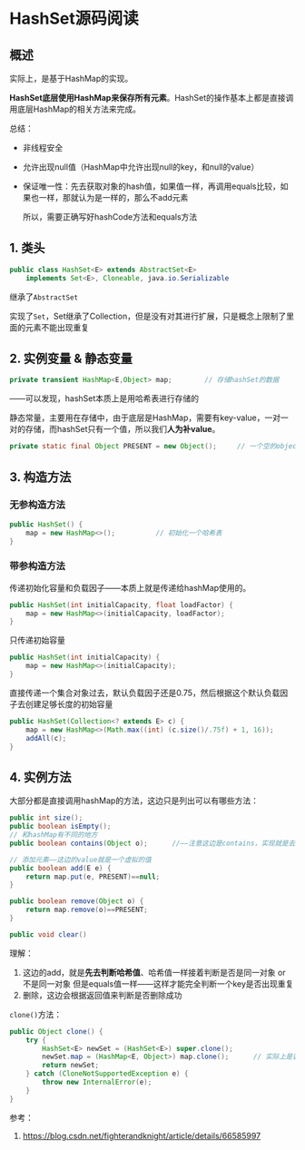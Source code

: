 # HashSet源码阅读

## 概述

实际上，是基于HashMap的实现。

**HashSet底层使用HashMap来保存所有元素**。HashSet的操作基本上都是直接调用底层HashMap的相关方法来完成。

总结：

- 非线程安全

- 允许出现null值（HashMap中允许出现null的key，和null的value）

- 保证唯一性：先去获取对象的hash值，如果值一样，再调用equals比较，如果也一样，那就认为是一样的，那么不add元素

  所以，需要正确写好hashCode方法和equals方法


## 1. 类头

```java
public class HashSet<E> extends AbstractSet<E>
    implements Set<E>, Cloneable, java.io.Serializable
```

继承了`AbstractSet`

实现了`Set`，Set继承了Collection，但是没有对其进行扩展，只是概念上限制了里面的元素不能出现重复

## 2. 实例变量 & 静态变量

```java
private transient HashMap<E,Object> map;		// 存储hashSet的数据
```

——可以发现，hashSet本质上是用哈希表进行存储的

静态常量，主要用在存储中，由于底层是HashMap，需要有key-value，一对一对的存储，而hashSet只有一个值，所以我们**人为补value**。

```java
private static final Object PRESENT = new Object();		// 一个空的object对象
```

## 3. 构造方法

### 无参构造方法

```java
public HashSet() {
    map = new HashMap<>();			// 初始化一个哈希表
}
```

### 带参构造方法

传递初始化容量和负载因子——本质上就是传递给hashMap使用的。

```java
public HashSet(int initialCapacity, float loadFactor) {
    map = new HashMap<>(initialCapacity, loadFactor);
}
```

只传递初始容量

```java
public HashSet(int initialCapacity) {
    map = new HashMap<>(initialCapacity);
}
```

直接传递一个集合对象过去，默认负载因子还是0.75，然后根据这个默认负载因子去创建足够长度的初始容量

```java
public HashSet(Collection<? extends E> c) {
    map = new HashMap<>(Math.max((int) (c.size()/.75f) + 1, 16));
    addAll(c);
}
```

## 4. 实例方法

大部分都是直接调用hashMap的方法，这边只是列出可以有哪些方法：

```java
public int size();
public boolean isEmpty();
// 和hashMap有不同的地方
public boolean contains(Object o);		//——注意这边是contains，实现就是去hashMap.containsKey(xxx)

// 添加元素——这边的value就是一个虚拟的值
public boolean add(E e) {
    return map.put(e, PRESENT)==null;
}

public boolean remove(Object o) {
    return map.remove(o)==PRESENT;
}

public void clear()
```

理解：

1. 这边的add，就是**先去判断哈希值**、哈希值一样接着判断是否是同一对象 or 不是同一对象 但是equals值一样——这样才能完全判断一个key是否出现重复
2. 删除，这边会根据返回值来判断是否删除成功

`clone()`方法：

```java
public Object clone() {
    try {
        HashSet<E> newSet = (HashSet<E>) super.clone();
        newSet.map = (HashMap<E, Object>) map.clone();		// 实际上是调用hashMap.clone方法
        return newSet;
    } catch (CloneNotSupportedException e) {
        throw new InternalError(e);
    }
}
```

参考：

1. https://blog.csdn.net/fighterandknight/article/details/66585997